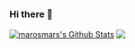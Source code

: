 ### Hi there 👋

<a href="https://github.com/marosmars">
<img align="center" alt="marosmars's Github Stats" src="https://github-readme-stats.codestackr.vercel.app/api?username=marosmars&show_icons=true&hide_border=true&count_private=true&include_all_commits=true&theme=radical" /></a>

<a href="https://github.com/marosmars">
  <img align="center" src="https://github-readme-stats.anuraghazra1.vercel.app/api/top-langs/?username=marosmars&layout=compact&theme=radical" />
</a>

<!--
**marosmars/marosmars** is a ✨ _special_ ✨ repository because its `README.md` (this file) appears on your GitHub profile.

Here are some ideas to get you started:

- 🔭 I’m currently working on ...
- 🌱 I’m currently learning ...
- 👯 I’m looking to collaborate on ...
- 🤔 I’m looking for help with ...
- 💬 Ask me about ...
- 📫 How to reach me: ...
- 😄 Pronouns: ...
- ⚡ Fun fact: ...
-->
